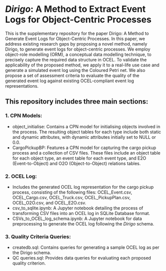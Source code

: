 # _Dirigo_: A Method to Extract Event Logs for Object-Centric Processes

This is the supplementary repository for the paper Dirigo: A Method to Generate Event Logs for Object-Centric Processes. In this paper, we address existing research gaps by proposing a novel method, namely Dirigo, to generate event logs for object-centric processes. We employ object-role modelling (ORM), a conceptual data modelling technique, to precisely capture the required data structure in OCEL. To validate the applicability of the proposed method, we apply it to a real-life use case and generate a simulated event log using the Coloured Petri net. We also propose a set of assessment criteria to evaluate the quality of the generated event log against existing OCEL-compliant event log representations.

## This repository includes three main sections:

### 1. CPN Models:
- object_initialise: Contains a CPN model for initialising objects involved in the process. The resulting object tables for each type include both static and dynamic attributes, with dynamic attributes initially set to NULL or 0.0.
- CargoPickupBP: Features a CPN model for capturing the cargo pickup process and a collection of CSV files. These files include an object table for each object type, an event table for each event type, and E2O (Event-to-Object) and O2O (Object-to-Object) relations tables.

### 2. OCEL Log:
- Includes the generated OCEL log representation for the cargo pickup process, consisting of the following files: OCEL_Event.csv, OCEL_Cargo.csv, OCEL_Truck.csv, OCEL_PickupPlan.csv, OCEL_O2O.csv, and OCEL_E2O.csv.
- csv_to_sqlite.ipynb: A Jupyter notebook detailing the process of transforming CSV files into an OCEL log in SQLite Database format.
- CSVs_to_OCEL_log_schema.ipynb: A Jupyter notebook for data preprocessing to generate the OCEL log following the _Dirigo_ schema.

### 3. Quality Criteria Queries:
- createdb.sql: Contains queries for generating a sample OCEL log as per the Dirigo schema.
- QC queries.sql: Provides data queries for evaluating each proposed quality criterion.


